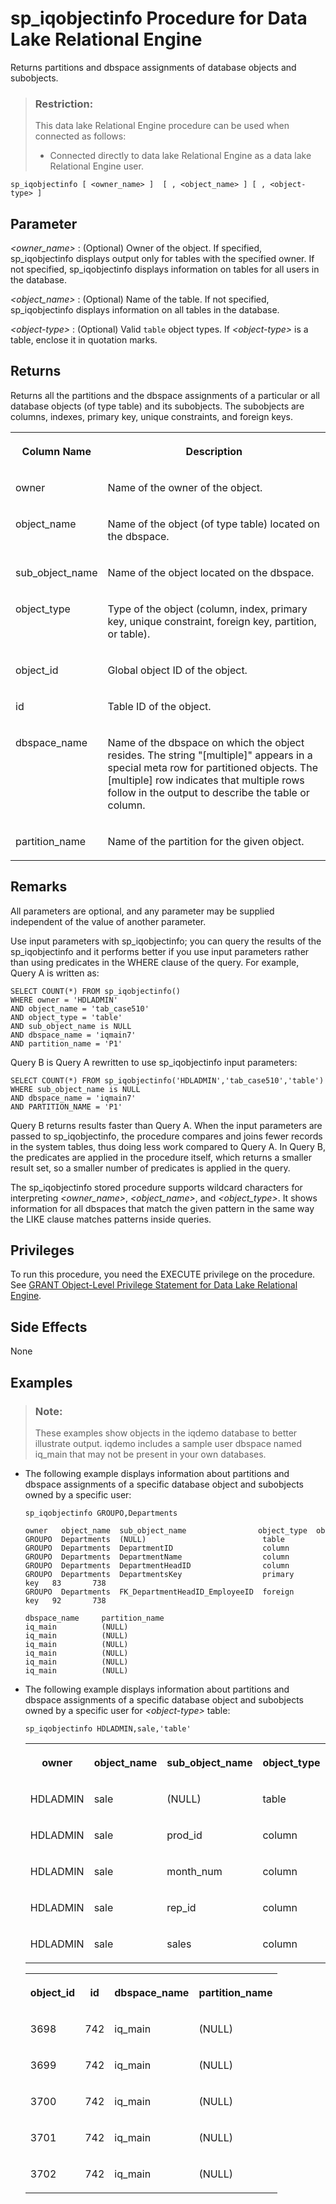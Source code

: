 <!-- loioa5b0b72884f210158266fa85e5483c9c -->

# sp\_iqobjectinfo Procedure for Data Lake Relational Engine

Returns partitions and dbspace assignments of database objects and subobjects.



> ### Restriction:  
> This data lake Relational Engine procedure can be used when connected as follows:
> 
> -   Connected directly to data lake Relational Engine as a data lake Relational Engine user.



```
sp_iqobjectinfo [ <owner_name> ]  [ , <object_name> ] [ , <object-type> ] 
```



<a name="loioa5b0b72884f210158266fa85e5483c9c__iq_refbb_1681"/>

## Parameter

 *<owner\_name\>*
 :   \(Optional\) Owner of the object. If specified, sp\_iqobjectinfo displays output only for tables with the specified owner. If not specified, sp\_iqobjectinfo displays information on tables for all users in the database.

  *<object\_name\>*
 :   \(Optional\) Name of the table. If not specified, sp\_iqobjectinfo displays information on all tables in the database.

  *<object-type\>*
 :   \(Optional\) Valid `table` object types. If *<object-type\>* is a table, enclose it in quotation marks.

 

<a name="loioa5b0b72884f210158266fa85e5483c9c__section_iwy_zlg_nbb"/>

## Returns

Returns all the partitions and the dbspace assignments of a particular or all database objects \(of type table\) and its subobjects. The subobjects are columns, indexes, primary key, unique constraints, and foreign keys.


<table>
<tr>
<th valign="top">

Column Name



</th>
<th valign="top">

Description



</th>
</tr>
<tr>
<td valign="top">

owner



</td>
<td valign="top">

Name of the owner of the object.



</td>
</tr>
<tr>
<td valign="top">

object\_name



</td>
<td valign="top">

Name of the object \(of type table\) located on the dbspace.



</td>
</tr>
<tr>
<td valign="top">

sub\_object\_name



</td>
<td valign="top">

Name of the object located on the dbspace.



</td>
</tr>
<tr>
<td valign="top">

object\_type



</td>
<td valign="top">

Type of the object \(column, index, primary key, unique constraint, foreign key, partition, or table\).



</td>
</tr>
<tr>
<td valign="top">

object\_id



</td>
<td valign="top">

Global object ID of the object.



</td>
</tr>
<tr>
<td valign="top">

id



</td>
<td valign="top">

Table ID of the object.



</td>
</tr>
<tr>
<td valign="top">

dbspace\_name



</td>
<td valign="top">

Name of the dbspace on which the object resides. The string "\[multiple\]" appears in a special meta row for partitioned objects. The \[multiple\] row indicates that multiple rows follow in the output to describe the table or column.



</td>
</tr>
<tr>
<td valign="top">

partition\_name



</td>
<td valign="top">

Name of the partition for the given object.



</td>
</tr>
</table>



<a name="loioa5b0b72884f210158266fa85e5483c9c__section_mj4_bmg_nbb"/>

## Remarks

All parameters are optional, and any parameter may be supplied independent of the value of another parameter.

Use input parameters with sp\_iqobjectinfo; you can query the results of the sp\_iqobjectinfo and it performs better if you use input parameters rather than using predicates in the WHERE clause of the query. For example, Query A is written as:

```
SELECT COUNT(*) FROM sp_iqobjectinfo()
WHERE owner = 'HDLADMIN'
AND object_name = 'tab_case510'
AND object_type = 'table'
AND sub_object_name is NULL
AND dbspace_name = 'iqmain7'
AND partition_name = 'P1'
```

Query B is Query A rewritten to use sp\_iqobjectinfo input parameters:

```
SELECT COUNT(*) FROM sp_iqobjectinfo('HDLADMIN','tab_case510','table')
WHERE sub_object_name is NULL
AND dbspace_name = 'iqmain7'
AND PARTITION_NAME = 'P1'
```

Query B returns results faster than Query A. When the input parameters are passed to sp\_iqobjectinfo, the procedure compares and joins fewer records in the system tables, thus doing less work compared to Query A. In Query B, the predicates are applied in the procedure itself, which returns a smaller result set, so a smaller number of predicates is applied in the query.

The sp\_iqobjectinfo stored procedure supports wildcard characters for interpreting *<owner\_name\>*, *<object\_name\>*, and *<object\_type\>*. It shows information for all dbspaces that match the given pattern in the same way the LIKE clause matches patterns inside queries.



<a name="loioa5b0b72884f210158266fa85e5483c9c__iq_refbb_1680"/>

## Privileges

To run this procedure, you need the EXECUTE privilege on the procedure. See [GRANT Object-Level Privilege Statement for Data Lake Relational Engine](../080-sql-statements/grant-object-level-privilege-statement-for-data-lake-relational-engine-a3e154f.md).



## Side Effects

None



<a name="loioa5b0b72884f210158266fa85e5483c9c__iq_refbb_1685"/>

## Examples

> ### Note:  
> These examples show objects in the iqdemo database to better illustrate output. iqdemo includes a sample user dbspace named iq\_main that may not be present in your own databases.

-   The following example displays information about partitions and dbspace assignments of a specific database object and subobjects owned by a specific user:

    ```
    sp_iqobjectinfo GROUPO,Departments
    ```

    ```
    owner   object_name  sub_object_name                object_type  object_id  id 
    GROUPO  Departments  (NULL)                          table         3632     738 
    GROUPO  Departments  DepartmentID                    column        3633     738 
    GROUPO  Departments  DepartmentName                  column        3634     738 
    GROUPO  Departments  DepartmentHeadID                column        3635     738 
    GROUPO  Departments  DepartmentsKey                  primary key   83       738 
    GROUPO  Departments  FK_DepartmentHeadID_EmployeeID  foreign key   92       738 
    
    dbspace_name     partition_name
    iq_main          (NULL)
    iq_main          (NULL)
    iq_main          (NULL)
    iq_main          (NULL)
    iq_main          (NULL)
    iq_main          (NULL)
    ```

-   The following example displays information about partitions and dbspace assignments of a specific database object and subobjects owned by a specific user for *<object-type\>* table:

    ```
    sp_iqobjectinfo HDLADMIN,sale,'table'
    ```


    <table>
    <tr>
    <th valign="top">

    owner


    
    </th>
    <th valign="top">

    object\_name


    
    </th>
    <th valign="top">

    sub\_object\_name


    
    </th>
    <th valign="top">

    object\_type


    
    </th>
    </tr>
    <tr>
    <td valign="top">

    HDLADMIN


    
    </td>
    <td valign="top">

    sale


    
    </td>
    <td valign="top">

    \(NULL\)


    
    </td>
    <td valign="top">

    table


    
    </td>
    </tr>
    <tr>
    <td valign="top">

    HDLADMIN


    
    </td>
    <td valign="top">

    sale


    
    </td>
    <td valign="top">

    prod\_id


    
    </td>
    <td valign="top">

    column


    
    </td>
    </tr>
    <tr>
    <td valign="top">

    HDLADMIN


    
    </td>
    <td valign="top">

    sale


    
    </td>
    <td valign="top">

    month\_num


    
    </td>
    <td valign="top">

    column


    
    </td>
    </tr>
    <tr>
    <td valign="top">

    HDLADMIN


    
    </td>
    <td valign="top">

    sale


    
    </td>
    <td valign="top">

    rep\_id


    
    </td>
    <td valign="top">

    column


    
    </td>
    </tr>
    <tr>
    <td valign="top">

    HDLADMIN


    
    </td>
    <td valign="top">

    sale


    
    </td>
    <td valign="top">

    sales


    
    </td>
    <td valign="top">

    column


    
    </td>
    </tr>
    </table>
    

    <table>
    <tr>
    <th valign="top">

    object\_id


    
    </th>
    <th valign="top">

    id


    
    </th>
    <th valign="top">

    dbspace\_name


    
    </th>
    <th valign="top">

    partition\_name


    
    </th>
    </tr>
    <tr>
    <td valign="top">

    3698


    
    </td>
    <td valign="top">

    742


    
    </td>
    <td valign="top">

    iq\_main


    
    </td>
    <td valign="top">

    \(NULL\)


    
    </td>
    </tr>
    <tr>
    <td valign="top">

    3699


    
    </td>
    <td valign="top">

    742


    
    </td>
    <td valign="top">

    iq\_main


    
    </td>
    <td valign="top">

    \(NULL\)


    
    </td>
    </tr>
    <tr>
    <td valign="top">

    3700


    
    </td>
    <td valign="top">

    742


    
    </td>
    <td valign="top">

    iq\_main


    
    </td>
    <td valign="top">

    \(NULL\)


    
    </td>
    </tr>
    <tr>
    <td valign="top">

    3701


    
    </td>
    <td valign="top">

    742


    
    </td>
    <td valign="top">

    iq\_main


    
    </td>
    <td valign="top">

    \(NULL\)


    
    </td>
    </tr>
    <tr>
    <td valign="top">

    3702


    
    </td>
    <td valign="top">

    742


    
    </td>
    <td valign="top">

    iq\_main


    
    </td>
    <td valign="top">

    \(NULL\)


    
    </td>
    </tr>
    </table>
    

